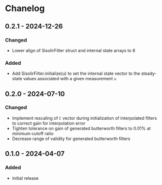 # Chanelog

## 0.2.1 - 2024-12-26

### Changed

* Lower align of SisoIirFilter struct and internal state arrays to 8

### Added

* Add SisoIirFilter.initialize(u) to set the internal state vector to the steady-state values associated with a given measurement `u`

## 0.2.0 - 2024-07-10

### Changed

* Implement rescaling of `C` vector during initialization of interpolated filters to correct gain for interpolation error
* Tighten tolerance on gain of generated butterworth filters to 0.01% at minimum cutoff ratio
* Decrease range of validity for generated butterworth filters

## 0.1.0 - 2024-04-07

### Added

* Initial release
